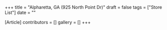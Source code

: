 +++
title = "Alpharetta, GA (925 North Point Dr)"
draft = false
tags = ["Store List"]
date = ""

[Article]
contributors = []
gallery = []
+++